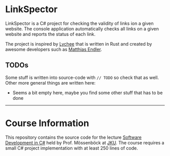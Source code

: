 # LinkSpector
LinkSpector is a C# project for checking the validity of links ion a given website. The console application automatically checks all links on a given website and reports the status of each link.

The project is inspired by [Lychee](https://lycheeorg.github.io/lychee/) that is written in Rust and created by awesome developers such as [Matthias Endler](https://github.com/mre).

## TODOs
Some stuff is written into source-code with `// TODO` so check that as well. Other more general things are written here:
* Seems a bit empty here, maybe you find some other stuff that has to be done
 
---

# Course Information
This repository contains the source code for the lecture [Software Development in C#](https://ssw.jku.at/Teaching/Lectures/CSharp/) held by Prof. Mössenböck at [JKU](https://jku.at). The course requires a small C# project implementation with at least 250 lines of code.
